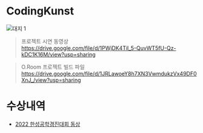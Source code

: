 # CodingKunst

![대지 1](https://user-images.githubusercontent.com/75198447/171689563-a78f6bc5-54da-4a37-aad0-6a6cf2a2093c.png)

> 프로젝트 시연 동영상  
https://drive.google.com/file/d/1PWjDK4Til_5-QuvWT5fU-Qz-kDC1K16M/view?usp=sharing

> O.Room 프로젝트 빌드 파일  
https://drive.google.com/file/d/1JRLawoeY8h7XN3VwmdukzVx49DF0XnJ_/view?usp=sharing

# 수상내역
- [2022 한성공학경진대회 동상](https://github.com/yrchoo/2022.06_O.Room_CodingKunst/assets/101492513/d3102fd5-006f-43fe-9692-ba12f551bb3a)
